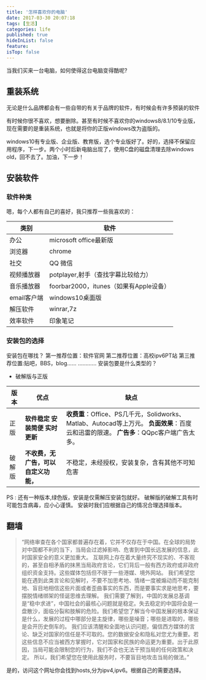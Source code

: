 ```yaml
---
title: '怎样喜欢你的电脑'
date: 2017-03-30 20:07:18
tags: [生活]
categories: life
published: true
hideInList: false
feature: 
isTop: false
---
```



当我们买来一台电脑，如何使得这台电脑变得酷呢?


## 重装系统

无论是什么品牌都会有一些自带的有关于品牌的软件，有时候会有许多预装的软件

<!-- more -->

有时候你很不喜欢，想要删除。甚至有时候不喜欢你的windows8/8.1/10专业版，现在需要的是重装系统，也就是将你的正版windows改为盗版的。

windows10有专业版、企业版、教育版，选个专业版好了。好的，选择不保留应用程序，下一步。两个小时后新电脑出现了，使用C盘的磁盘清理去除windows old，回不去了。加油，下一步！


## 安装软件

### 软件种类

嗯，每个人都有自己的喜好，我只推荐一些我喜欢的：

| 类别        | 软件                                   |
| ----------- | -------------------------------------- |
| 办公        | microsoft office最新版                 |
| 浏览器      | chrome                                 |
| 社交        | QQ 微信                                |
| 视频播放器  | potplayer,射手（查找字幕比较给力）     |
| 音乐播放器  | foorbar2000，itunes（如果有Apple设备） |
| email客户端 | windows10桌面版                        |
| 解压软件    | winrar,7z                              |
| 效率软件    | 印象笔记                               |

### 安装包的选择

安装包在哪找？
第一推荐位置：软件官网
第二推荐位置：高校ipv6PT站
第三推荐位置:贴吧，BBS，blog……
…………
安装包要是什么类型的？

 - 破解版与正版

| 版本   | 优点                                 | 缺点                                                         |
| ------ | ------------------------------------ | ------------------------------------------------------------ |
| 正版   | **软件稳定 安装简便 实时更新**       | **收费重**：Office、PS几千元，Solidworks、Matlab、Autocad等上万元。    **负面效果**：百度云和迅雷的限速。  **广告多**：QQpc客户端广告太多。 |
| 破解版 | **不收费，无广告，可以自定义功能，** | 不稳定，未经授权，安装复杂，含有其他不可知危害               |

PS :
还有一种版本,绿色版，安装是仅需解压安装包就好。
破解版的破解工具有时可能包含病毒，应小心谨慎。
安装时我们应根据自己的情况合理选择版本。


## 翻墙

> “网络审查在各个国家都普遍存在着，它并不仅存在于中国。在全球的局势对中国都不利的当下，当局会过滤掉影响、危害到中国长远发展的信息，此时国家安全的意义更加重大。
> 互联网上存在着大量终究不现实的、不客观的，甚至自相矛盾的抹黑当局政府言论，它们背后一般有西方政府或非政府组织资金支持。这些媒体包括但不限于一些港媒、境外网站。
> 我们希望您能在遇到此类言论和见解时，不要不加思考地、情绪一度被煽动而不能克制地、盲目地相信这些片面或者歪曲事实的东西，而是要事实求是地思考，要摆脱情绪绑架的怪诞思维去理解。
> 我们需要了解到，中国的发展总基调是“稳中求进”，中国社会的最核心问题就是稳定。失去稳定的中国将会是一盘散沙，面临分裂和肢解的危险。我们希望您了解当今中国发展的根本保证是什么，发展的过程中哪部分是主旋律，哪些是噪音；哪些是进取的，哪些是会开历史倒车的。
> 我们应该清醒和全面地认识问题，偏信西方媒体的言论、缺乏对国家的信任是不可取的。您的数据安全和隐私对您尤为重要。若这些信息不应当被西方掌握时，它对国家和民族的命运更为重要。出于此原因，当局可能会限制您的行为，我们不会也无法干预当局的任何政策和决定。
> 所以，我们希望您在使用此服务时，不要盲目地攻击当局的做法。”

是的，访问这个网址你会找到hosts,分为ipv4,ipv6。根据自己的需要选择。

[1]: https://serve.netsh.org/pub/ipv6-hosts/